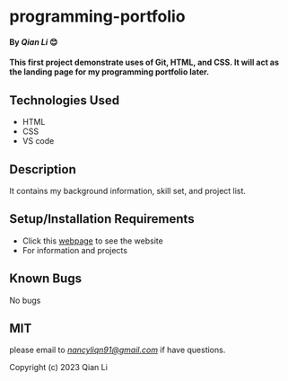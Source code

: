 # programming-portfolio

#### By _Qian Li_ 😊

#### This first project demonstrate uses of Git, HTML, and CSS. It will act as the landing page for my programming portfolio later.

## Technologies Used

* HTML
* CSS
* VS code

## Description

It contains my background information, skill set, and project list.

## Setup/Installation Requirements

* Click this [webpage](https://nancyliqn91.github.io/programming-portfolio) to see the website
* For information and projects

## Known Bugs

No bugs 

## MIT

please email to *<nancyliqn91@gmail.com>* if have questions.

Copyright (c) 2023 Qian Li